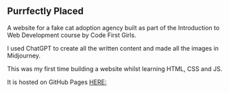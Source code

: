 ## Purrfectly Placed

A website for a fake cat adoption agency built as part of the Introduction to Web Development course by Code First Girls.

I used ChatGPT to create all the written content and made all the images in Midjourney.

This was my first time building a website whilst learning HTML, CSS and JS.

It is hosted on GitHub Pages [HERE:](https://joanna-renaut.github.io/purrfectly-placed/)
